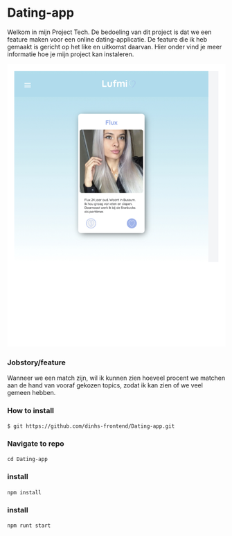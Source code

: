 # Dating-app
Welkom in mijn Project Tech. De bedoeling van dit project is dat we een feature maken voor een online dating-applicatie.
De feature die ik heb gemaakt is gericht op het like en uitkomst daarvan.
Hier onder vind je meer informatie hoe je mijn project kan instaleren.

![Lufmi](https://github.com/dinhs-frontend/Dating-app/blob/master/Wiki-IMG/homepage.jpg)

### Jobstory/feature
Wanneer we een match zijn, wil ik kunnen zien hoeveel procent we matchen aan de hand van vooraf gekozen topics, zodat ik kan zien of we veel gemeen hebben.

### How to install
`$ git https://github.com/dinhs-frontend/Dating-app.git`

### Navigate to repo
`cd Dating-app`

### install
`npm install`

### install
`npm runt start`
